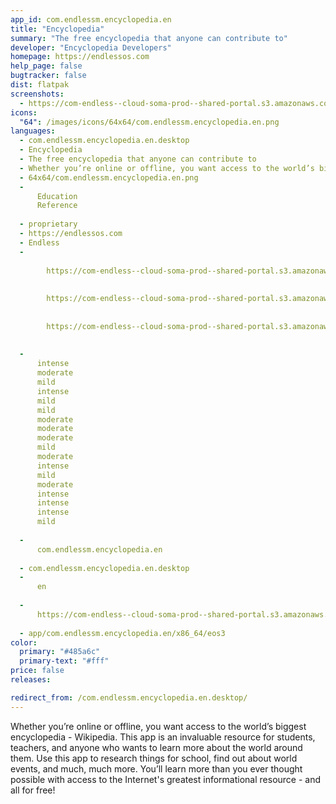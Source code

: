 ```yaml
---
app_id: com.endlessm.encyclopedia.en
title: "Encyclopedia"
summary: "The free encyclopedia that anyone can contribute to"
developer: "Encyclopedia Developers"
homepage: https://endlessos.com
help_page: false
bugtracker: false
dist: flatpak
screenshots:
  - https://com-endless--cloud-soma-prod--shared-portal.s3.amazonaws.com/apps.333.screenshots.adf0be27-4204-4bf3-a1c6-288022310696_201902081702952828.png
icons:
  "64": /images/icons/64x64/com.endlessm.encyclopedia.en.png
languages:
  - com.endlessm.encyclopedia.en.desktop
  - Encyclopedia
  - The free encyclopedia that anyone can contribute to
  - Whether you’re online or offline, you want access to the world’s biggest encyclopedia - Wikipedia. This app is an invaluable resource for students, teachers, and anyone who wants to learn more about the world around them. Use this app to research things for school, find out about world events, and much, much more. You’ll learn more than you ever thought possible with access to the Internet's greatest informational resource - and all for free!
  - 64x64/com.endlessm.encyclopedia.en.png
  - 
      Education
      Reference
    
  - proprietary
  - https://endlessos.com
  - Endless
  - 
      
        https://com-endless--cloud-soma-prod--shared-portal.s3.amazonaws.com/apps.333.screenshots.adf0be27-4204-4bf3-a1c6-288022310696_201902081702952828.png
      
      
        https://com-endless--cloud-soma-prod--shared-portal.s3.amazonaws.com/apps.333.screenshots.c7d9b837-8c92-46a4-84fd-8c66bb92818a_201902081702952828.png
      
      
        https://com-endless--cloud-soma-prod--shared-portal.s3.amazonaws.com/apps.333.screenshots.f86da1dd-6cab-4411-87c7-ea25b363b546_201902081702952828.png
      
    
  - 
      intense
      moderate
      mild
      intense
      mild
      mild
      moderate
      moderate
      moderate
      mild
      moderate
      intense
      mild
      moderate
      intense
      intense
      intense
      mild
    
  - 
      com.endlessm.encyclopedia.en
    
  - com.endlessm.encyclopedia.en.desktop
  - 
      en
    
  - 
      https://com-endless--cloud-soma-prod--shared-portal.s3.amazonaws.com/app.1769.appCenterThumbnail.539329d0-1293-49a9-9bda-5e5c009c5808_201902081700062222.jpg
    
  - app/com.endlessm.encyclopedia.en/x86_64/eos3
color:
  primary: "#485a6c"
  primary-text: "#fff"
price: false
releases:

redirect_from: /com.endlessm.encyclopedia.en.desktop/
---
```


<p>Whether you’re online or offline, you want access to the world’s biggest encyclopedia - Wikipedia. This app is an invaluable resource for students, teachers, and anyone who wants to learn more about the world around them. Use this app to research things for school, find out about world events, and much, much more. You’ll learn more than you ever thought possible with access to the Internet's greatest informational resource - and all for free!</p>